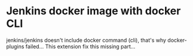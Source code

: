 # Jenkins docker image with docker CLI

jenkins/jenkins doesn't include docker command (cli), that's why docker-plugins failed...
This extension fix this missing part...


